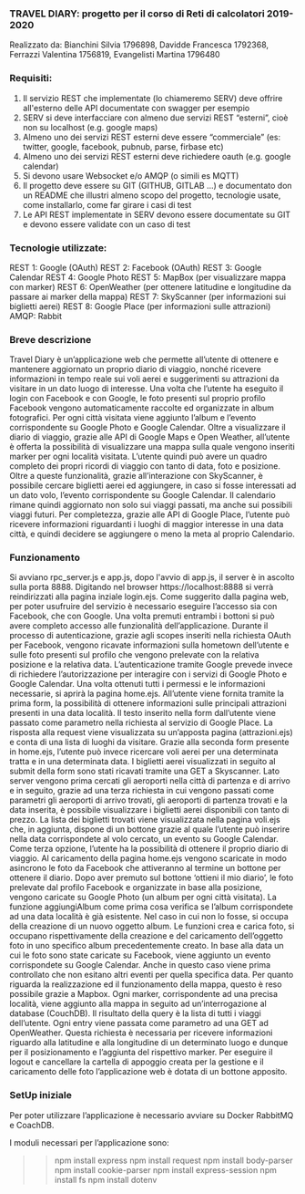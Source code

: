 ### TRAVEL DIARY: progetto per il corso di Reti di calcolatori 2019-2020

Realizzato da:
Bianchini Silvia 1796898,
Davidde Francesca 1792368,
Ferrazzi Valentina 1756819,
Evangelisti Martina 1796480

### Requisiti:
1. Il servizio REST che implementate (lo chiameremo SERV) deve offrire all'esterno delle API documentate con swagger per esempio
2. SERV si deve interfacciare con almeno due servizi REST “esterni”, cioè non su localhost (e.g. google maps)
3. Almeno uno dei servizi REST esterni deve essere “commerciale” (es: twitter, google, facebook, pubnub, parse, firbase etc)
4. Almeno uno dei servizi REST esterni deve richiedere oauth (e.g. google calendar)
5. Si devono usare Websocket e/o AMQP (o simili es MQTT)
6. Il progetto deve essere su GIT (GITHUB, GITLAB ...) e documentato don un README che illustri almeno scopo del progetto, tecnologie usate, come installarlo, come far girare i casi di test
7. Le API REST implementate in SERV devono essere documentate su GIT e devono essere validate con un caso di test 

### Tecnologie utilizzate:
REST 1: Google (OAuth)
REST 2: Facebook (OAuth)
REST 3: Google Calendar
REST 4: Google Photo
REST 5: MapBox (per visualizzare mappa con marker)
REST 6: OpenWeather (per ottenere latitudine e longitudine da passare ai marker della mappa)
REST 7: SkyScanner (per informazioni sui biglietti aerei)
REST 8: Google Place (per informazioni sulle attrazioni)
AMQP: Rabbit

### Breve descrizione
Travel Diary è un’applicazione web che permette all’utente di ottenere e mantenere aggiornato un proprio diario di viaggio, nonché ricevere informazioni in tempo reale sui voli aerei e suggerimenti su attrazioni da visitare in un dato luogo di interesse.
Una volta che l’utente ha eseguito il login con Facebook e con Google, le foto presenti sul proprio profilo Facebook vengono automaticamente raccolte ed organizzate in album fotografici. Per ogni città visitata viene aggiunto l’album e l’evento corrispondente su Google Photo e Google Calendar. Oltre a visualizzare il diario di viaggio, grazie alle API di Google Maps e Open Weather, all’utente è offerta la possibilità di visualizzare una mappa sulla quale vengono inseriti marker per ogni località visitata. L’utente quindi può avere un quadro completo dei propri ricordi di viaggio con tanto di data, foto e posizione.
Oltre a queste funzionalità, grazie all’interazione con SkyScanner, è possibile cercare biglietti aerei ed aggiungere, in caso si fosse interessati ad un dato volo, l’evento corrispondente su Google Calendar. Il calendario rimane quindi aggiornato non solo sui viaggi passati, ma anche sui possibili viaggi futuri. Per completezza, grazie alle API di Google Place, l’utente può ricevere informazioni riguardanti i luoghi di maggior interesse in una data città, e quindi decidere se aggiungere o meno la meta al proprio Calendario. 

### Funzionamento 
Si avviano rpc_server.js e app.js, dopo l'avvio di app.js, il server è in ascolto sulla porta 8888. Digitando nel browser https://localhost:8888 si verrà reindirizzati alla pagina inziale login.ejs. Come suggerito dalla pagina web, per poter usufruire del servizio è necessario eseguire l’accesso sia con Facebook, che con Google. Una volta premuti entrambi i bottoni si può avere completo accesso alle funzionalità dell’applicazione. Durante il processo di autenticazione, grazie agli scopes inseriti nella richiesta OAuth per Facebook, vengono ricavate informazioni sulla hometown dell’utente e sulle foto presenti sul profilo che vengono prelevate con la relativa posizione e la relativa data. L’autenticazione tramite Google prevede invece di richiedere l’autorizzazione per interagire con i servizi di Google Photo e Google Calendar. Una volta ottenuti tutti i permessi e le informazioni necessarie, si aprirà la pagina home.ejs. All’utente viene fornita tramite la prima form, la possibilità di ottenere informazioni sulle principali attrazioni presenti in una data località. Il testo inserito nella form dall’utente viene passato come parametro nella richiesta al servizio di Google Place. La risposta alla request viene visualizzata su un’apposta pagina (attrazioni.ejs) e conta di una lista di luoghi da visitare.  Grazie alla seconda form presente in home.ejs, l’utente può invece ricercare voli aerei per una determinata tratta e in una determinata data. I biglietti aerei visualizzati in seguito al submit della form sono stati ricavati tramite una GET a Skyscanner. Lato server vengono prima cercati gli aeroporti nella città di partenza e di arrivo e in seguito, grazie ad una terza richiesta in cui vengono passati come parametri gli aeroporti di arrivo trovati, gli aeroporti di partenza trovati e la data inserita, è possibile visualizzare i biglietti aerei disponibili con tanto di prezzo. La lista dei biglietti trovati viene visualizzata nella pagina voli.ejs che, in aggiunta, dispone di un bottone grazie al quale l’utente può inserire nella data corrispondete al volo cercato, un evento su Google Calendar. 
Come terza opzione, l’utente ha la possibilità di ottenere il proprio diario di viaggio.
Al caricamento della pagina home.ejs vengono scaricate in modo asincrono le foto da Facebook che attiveranno al termine un bottone per ottenere il diario.
Dopo aver premuto sul bottone ‘ottieni il mio diario’, le foto prelevate dal profilo Facebook e organizzate in base alla posizione, vengono caricate su Google Photo (un album per ogni città visitata).  La funzione aggiungiAlbum come prima cosa verifica se l’album corrispondete ad una data località è già esistente.  Nel caso in cui non lo fosse, si occupa della creazione di un nuovo oggetto album. Le funzioni crea e carica foto, si occupano rispettivamente della creazione e del caricamento dell’oggetto foto in uno specifico album precedentemente creato. 
In base alla data un cui le foto sono state caricate su Facebook, viene aggiunto un evento corrispondete su Google Calendar. Anche in questo caso viene prima controllato che non esitano altri eventi per quella specifica data. 
Per quanto riguarda la realizzazione ed il funzionamento della mappa, questo è reso possibile grazie a Mapbox. Ogni marker, corrispondente ad una precisa località, viene aggiunto alla mappa in seguito ad un’interrogazione al database (CouchDB). Il risultato della query è la lista di tutti i viaggi dell’utente. Ogni entry viene passata come parametro ad una GET ad OpenWeather. Questa richiesta è necessaria per ricevere informazioni riguardo alla latitudine e alla longitudine di un determinato luogo e dunque per il posizionamento e l’aggiunta del rispettivo marker. 
Per eseguire il logout e cancellare la cartella di appoggio creata per la gestione e il caricamento delle foto l’applicazione web è dotata di un bottone apposito. 


### SetUp iniziale
Per poter utilizzare l’applicazione è necessario avviare su Docker RabbitMQ e CoachDB.

I moduli necessari per l’applicazione sono:
>> npm install express
>> npm install request
>> npm install body-parser
>> npm install cookie-parser
>> npm install express-session
>> npm install fs
>> npm install dotenv

